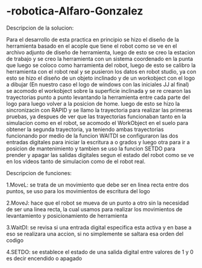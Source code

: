 # -robotica-Alfaro-Gonzalez

Descripcion de la solucion:

Para el desarrollo de esta practica en principio se hizo el diseño de la herramienta basado en el acople que tiene el robot como se ve en el archivo adjunto de diseño de herramienta, luego de esto se creo la estacion de trabajo y se creo la herramienta con un sistema coordenado en la punta que luego se coloco como harramienta del robot, luego de esto se calibro la herramienta con el robot real y se pusieron los datos en robot studio, ya con esto se hizo el diseño de un objeto inclinado y de un workobject con el logo a dibujar (En nuestro caso el logo de windows con las iniciales JJ al final) se acomodo el workobject sobre la superficie inclinada y se re crearon las trayectorias punto a punto levantando la herramienta entre cada parte del logo para luego volver a la posicion de home. luego de esto se hizo la sincronizacin con RAPID y se llamo la trayectoria para realizar las primeras pruebas, ya despues de ver que las trayectorias funcionaban tanto en la simulacion como en el robot, se acomodo el WorkObject en el suelo para obtener la segunda trayectoria, ya teniendo ambas trayectorias funcionando por medio de la funcion WAITDI se configuraron las dos entradas digitales para iniciar la escritura a o grados y luego otra para ir a posicion de mantenimiento y tambien se uso la funcion SETDO para prender y apagar las salidas digitales segun el estado del robot como se ve en los videos tanto de simulacion como de el robot real.

Descripcion de funciones:

1.MoveL: se trata de un movimiento que debe ser en linea recta entre dos puntos, se uso para los movimientos de escritura del logo 

2.MoveJ: hace que el robot se mueva de un punto a otro sin la necesidad de ser una linea recta, la cual usamos para realizar los movimientos de levantamiento y posicionamiento de herramienta

3.WaitDI: se revisa si una entrada digital especifica esta activa y en base a eso se realizara una accion, si no simplemente se saltara esa orden del codigo

4.SETDO: se establece el estado de una salida digital entre valores de 1 y 0 es decir encendido o apagado

